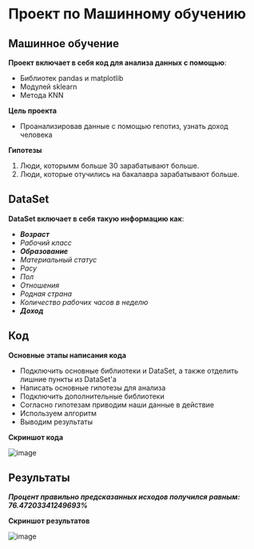 # **Проект по Машинному обучению**<br>
## Машинное обучение<br>
**Проект включает в себя код для анализа данных с помощью**:<br>
 * Библиотек pandas и matplotlib
 * Модулей sklearn
 * Метода KNN<br>

**Цель проекта**<br>
 * Проанализировав данные с помощью гепотиз, узнать доход человека<br>

**Гипотезы**<br>
 1. Люди, которымм больше 30 зарабатывают больше.
 2. Люди, которые отучились на бакалавра зарабатывают больше.

## DataSet


**DataSet включает в себя такую информацию как**:<br>
 * ***Возраст***
 * _Рабочий класс_
 * ***Образование***
 * _Материальный статус_
 * _Расу_
 * _Пол_
 * _Отношения_
 * _Родная страна_
 * _Количество рабочих часов в неделю_
 * ***Доход***<br>

## Код

**Основные этапы написания кода**<br>
 * Подключить основные библиотеки и DataSet, а также отделить лишние пункты из DataSet'a
 * Написать основные гипотезы для анализа
 * Подключить дополнительные библиотеки
 * Согласно гипотезам приводим наши данные в действие
 * Используем алгоритм
 * Выводим результаты

**Скриншот кода**

![image](https://user-images.githubusercontent.com/93785206/142644644-59b59c01-8dbb-455e-b5f3-2ea9dd833b73.png)

## Результаты 
***Процент правильно предсказанных исходов получился равным: 76.47203341249693%***

**Скриншот результатов**

![image](https://user-images.githubusercontent.com/93785206/142645282-185c5e5d-ea8d-4bed-a37f-348485c47064.png)


 

